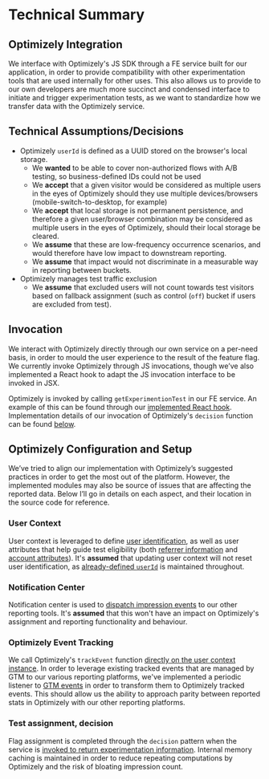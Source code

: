 # Technical Summary

## Optimizely Integration
We interface with Optimizely's JS SDK through a FE service built for our application, in order to provide compatibility with other experimentation tools that are used internally for other uses. This also allows us to provide to our own developers are much more succinct and condensed interface to initiate and trigger experimentation tests, as we want to standardize how we transfer data with the Optimizely service.

## Technical Assumptions/Decisions
- Optimizely `userId` is defined as a UUID stored on the browser's local storage.
  - We **wanted** to be able to cover non-authorized flows with A/B testing, so business-defined IDs could not be used
  - We **accept** that a given visitor would be considered as multiple users in the eyes of Optimizely should they use multiple devices/browsers (mobile-switch-to-desktop, for example)
  - We **accept** that local storage is not permanent persistence, and therefore a given user/browser combination may be considered as multiple users in the eyes of Optimizely, should their local storage be cleared.
  - We **assume** that these are low-frequency occurrence scenarios, and would therefore have low impact to downstream reporting.
  - We **assume** that impact would not discriminate in a measurable way in reporting between buckets.
- Optimizely manages test traffic exclusion
  - We **assume** that excluded users will not count towards test visitors based on fallback assignment (such as control (`off`) bucket if users are excluded from test).

## Invocation
We interact with Optimizely directly through our own service on a per-need basis, in order to mould the user experience to the result of the feature flag.  We currently invoke Optimizely through JS invocations, though we’ve also implemented a React hook to adapt the JS invocation interface to be invoked in JSX.

Optimizely is invoked by calling `getExperimentionTest` in our FE service. An example of this can be found through our [implemented React hook](https://github.com/patvienneau/optimizely-experimentation-service-share-public/blob/main/src/hook/useExperimentationTest.ts#L30). Implementation details of our invocation of Optimizely's `decision` function can be found [below](https://github.com/patvienneau/optimizely-experimentation-service-share-public#test-assignment-decision). 

## Optimizely Configuration and Setup
We’ve tried to align our implementation with Optimizely’s suggested practices in order to get the most out of the platform. However, the implemented modules may also be source of issues that are affecting the reported data. Below I’ll go in details on each aspect, and their location in the source code for reference.  

### User Context
User context is leveraged to define [user identification](https://github.com/patvienneau/optimizely-experimentation-service-share-public/blob/main/src/service/OptimizelyExperimentationService.ts#L106-L110), as well as user attributes that help guide test eligibility (both [referrer information](https://github.com/patvienneau/optimizely-experimentation-service-share-public/blob/main/src/service/OptimizelyExperimentationService.ts#L113-L117) and [account attributes](https://github.com/patvienneau/optimizely-experimentation-service-share-public/blob/main/src/service/OptimizelyExperimentationService.ts#L165-L170)). It's **assumed** that updating user context will not reset user identification, as [already-defined `userId`](https://github.com/patvienneau/optimizely-experimentation-service-share-public/blob/main/src/service/OptimizelyExperimentationService.ts#L106-L110) is maintained throughout.

### Notification Center
Notification center is used to [dispatch impression events](https://github.com/patvienneau/optimizely-experimentation-service-share-public/blob/main/src/service/OptimizelyExperimentationService.ts#L100-L105) to our other reporting tools. It's **assumed** that this won't have an impact on Optimizely's assignment and reporting functionality and behaviour.

### Optimizely Event Tracking
We call Optimizely's `trackEvent` function [directly on the user context instance](https://github.com/patvienneau/optimizely-experimentation-service-share-public/blob/main/src/service/OptimizelyExperimentationService.ts#L173-L180). In order to leverage existing tracked events that are managed by GTM to our various reporting platforms, we've implemented a periodic listener to [GTM events](https://github.com/patvienneau/optimizely-experimentation-service-share-public/blob/main/src/service/OptimizelyExperimentationService.ts#L125-L142) in order to transform them to Optimizely tracked events. This should allow us the ability to approach parity between reported stats in Optimizely with our other reporting platforms.

### Test assignment, decision
Flag assignment is completed through the `decision` pattern when the service is [invoked to return experimentation information](https://github.com/patvienneau/optimizely-experimentation-service-share-public/blob/main/src/service/OptimizelyExperimentationService.ts#L212-L242). Internal memory caching is maintained in order to reduce repeating computations by Optimizely and the risk of bloating impression count.
